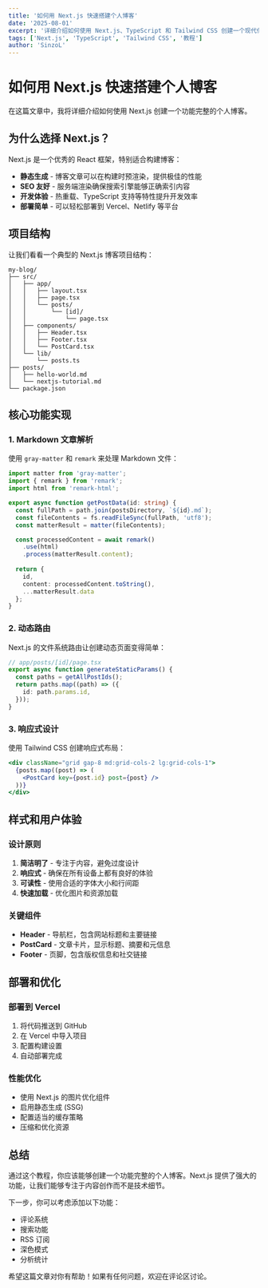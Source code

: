 ```yaml
---
title: '如何用 Next.js 快速搭建个人博客'
date: '2025-08-01'
excerpt: '详细介绍如何使用 Next.js、TypeScript 和 Tailwind CSS 创建一个现代化的个人博客系统。'
tags: ['Next.js', 'TypeScript', 'Tailwind CSS', '教程']
author: 'SinzoL'
---
```


# 如何用 Next.js 快速搭建个人博客

在这篇文章中，我将详细介绍如何使用 Next.js 创建一个功能完整的个人博客。

## 为什么选择 Next.js？

Next.js 是一个优秀的 React 框架，特别适合构建博客：

- **静态生成** - 博客文章可以在构建时预渲染，提供极佳的性能
- **SEO 友好** - 服务端渲染确保搜索引擎能够正确索引内容
- **开发体验** - 热重载、TypeScript 支持等特性提升开发效率
- **部署简单** - 可以轻松部署到 Vercel、Netlify 等平台

## 项目结构

让我们看看一个典型的 Next.js 博客项目结构：

```
my-blog/
├── src/
│   ├── app/
│   │   ├── layout.tsx
│   │   ├── page.tsx
│   │   └── posts/
│   │       └── [id]/
│   │           └── page.tsx
│   ├── components/
│   │   ├── Header.tsx
│   │   ├── Footer.tsx
│   │   └── PostCard.tsx
│   └── lib/
│       └── posts.ts
├── posts/
│   ├── hello-world.md
│   └── nextjs-tutorial.md
└── package.json
```

## 核心功能实现

### 1. Markdown 文章解析

使用 `gray-matter` 和 `remark` 来处理 Markdown 文件：

```typescript
import matter from 'gray-matter';
import { remark } from 'remark';
import html from 'remark-html';

export async function getPostData(id: string) {
  const fullPath = path.join(postsDirectory, `${id}.md`);
  const fileContents = fs.readFileSync(fullPath, 'utf8');
  const matterResult = matter(fileContents);

  const processedContent = await remark()
    .use(html)
    .process(matterResult.content);
  
  return {
    id,
    content: processedContent.toString(),
    ...matterResult.data
  };
}
```

### 2. 动态路由

Next.js 的文件系统路由让创建动态页面变得简单：

```typescript
// app/posts/[id]/page.tsx
export async function generateStaticParams() {
  const paths = getAllPostIds();
  return paths.map((path) => ({
    id: path.params.id,
  }));
}
```

### 3. 响应式设计

使用 Tailwind CSS 创建响应式布局：

```jsx
<div className="grid gap-8 md:grid-cols-2 lg:grid-cols-1">
  {posts.map((post) => (
    <PostCard key={post.id} post={post} />
  ))}
</div>
```

## 样式和用户体验

### 设计原则

1. **简洁明了** - 专注于内容，避免过度设计
2. **响应式** - 确保在所有设备上都有良好的体验
3. **可读性** - 使用合适的字体大小和行间距
4. **快速加载** - 优化图片和资源加载

### 关键组件

- **Header** - 导航栏，包含网站标题和主要链接
- **PostCard** - 文章卡片，显示标题、摘要和元信息
- **Footer** - 页脚，包含版权信息和社交链接

## 部署和优化

### 部署到 Vercel

1. 将代码推送到 GitHub
2. 在 Vercel 中导入项目
3. 配置构建设置
4. 自动部署完成

### 性能优化

- 使用 Next.js 的图片优化组件
- 启用静态生成 (SSG)
- 配置适当的缓存策略
- 压缩和优化资源

## 总结

通过这个教程，你应该能够创建一个功能完整的个人博客。Next.js 提供了强大的功能，让我们能够专注于内容创作而不是技术细节。

下一步，你可以考虑添加以下功能：

- 评论系统
- 搜索功能
- RSS 订阅
- 深色模式
- 分析统计

希望这篇文章对你有帮助！如果有任何问题，欢迎在评论区讨论。